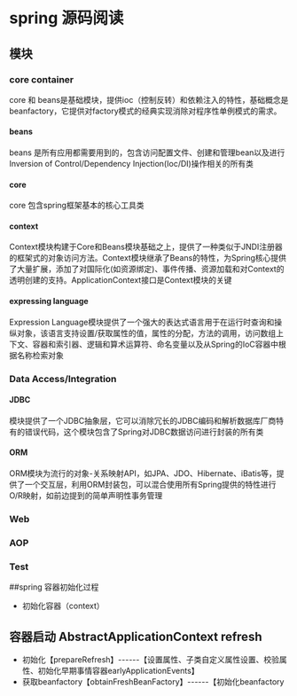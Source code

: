 # spring 源码阅读
## 模块
### core container

core 和 beans是基础模块，提供ioc（控制反转）和依赖注入的特性，基础概念是beanfactory，它提供对factory模式的经典实现消除对程序性单例模式的需求。
#### beans

beans 是所有应用都需要用到的，包含访问配置文件、创建和管理bean以及进行Inversion of Control/Dependency Injection(Ioc/DI)操作相关的所有类
#### core

core 包含spring框架基本的核心工具类
#### context

Context模块构建于Core和Beans模块基础之上，提供了一种类似于JNDI注册器的框架式的对象访问方法。Context模块继承了Beans的特性，为Spring核心提供了大量扩展，添加了对国际化(如资源绑定)、事件传播、资源加载和对Context的透明创建的支持。ApplicationContext接口是Context模块的关键
#### expressing language

Expression Language模块提供了一个强大的表达式语言用于在运行时查询和操纵对象，该语言支持设置/获取属性的值，属性的分配，方法的调用，访问数组上下文、容器和索引器、逻辑和算术运算符、命名变量以及从Spring的IoC容器中根据名称检索对象

### Data Access/Integration
#### JDBC

模块提供了一个JDBC抽象层，它可以消除冗长的JDBC编码和解析数据库厂商特有的错误代码，这个模块包含了Spring对JDBC数据访问进行封装的所有类
#### ORM

ORM模块为流行的对象-关系映射API，如JPA、JDO、Hibernate、iBatis等，提供了一个交互层，利用ORM封装包，可以混合使用所有Spring提供的特性进行O/R映射，如前边提到的简单声明性事务管理
### Web
### AOP

### Test
##spring 容器初始化过程

- 初始化容器（context）






## 容器启动 AbstractApplicationContext refresh
- 初始化【prepareRefresh】------【设置属性、子类自定义属性设置、校验属性、初始化早期事情容器earlyApplicationEvents】
- 获取beanfactory【obtainFreshBeanFactory】------【初始化beanfactory
 






























